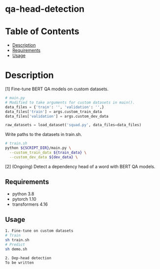 # qa-head-detection

Table of Contents
=================

<!--ts-->
   * [Description](#description)
   * [Requirements](#requirements)
   * [Usage](#usage)

<!--te-->

# Description
[1] Fine-tune BERT QA models on custom datasets. 

```py
# main.py
# Modified to take arguments for custom datasets in main().
data_files = {'train': '', 'validation': '',}
data_files['train'] = args.custom_train_data
data_files['validation'] = args.custom_dev_data

raw_datasets = load_dataset('squad.py', data_files=data_files)
```
Write paths to the datasets in train.sh.
```sh
# train.sh
python ${SCRIPT_DIR}/main.py \
  --custom_train_data ${train_data} \
  --custom_dev_data ${dev_data} \
```

[2] (Ongoing) Detect a dependency head of a word with BERT QA models.

## Requirements
- python 3.8
- pytorch 1.10
- transformers 4.16

## Usage
```sh
1. Fine-tune on custom datasets
# Train
sh train.sh
# Predict
sh demo.sh

2. Dep-head detection
To be written
```
